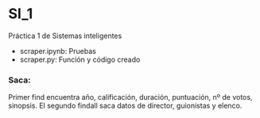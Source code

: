 # SI_1
Práctica 1 de Sistemas inteligentes

- scraper.ipynb:
Pruebas
- scraper.py:
Función y código creado

### Saca:

Primer find encuentra año, calificación, duración, puntuación, nº de votos, sinopsis. El segundo findall saca datos de director, guionistas y elenco.
